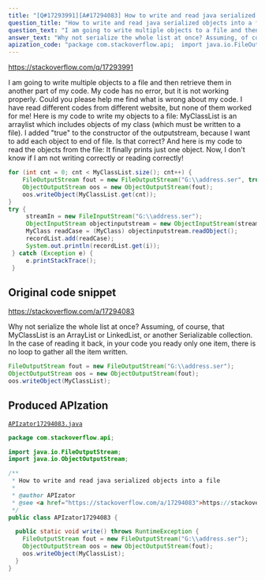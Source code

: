 ```yaml
---
title: "[Q#17293991][A#17294083] How to write and read java serialized objects into a file"
question_title: "How to write and read java serialized objects into a file"
question_text: "I am going to write multiple objects to a file and then retrieve them in another part of my code. My code has no error, but it is not working properly. Could you please help me find what is wrong about my code. I have read different codes from different website, but none of them worked for me! Here is my code to write my objects to a file: MyClassList is an arraylist which includes objects of my class (which must be written to a file). I added \"true\" to the constructor of the outputstream, because I want to add each object to end of file. Is that correct? And here is my code to read the objects from the file: It finally prints just one object. Now, I don't know if I am not writing correctly or reading correctly!"
answer_text: "Why not serialize the whole list at once? Assuming, of course, that MyClassList is an ArrayList or LinkedList, or another Serializable collection. In the case of reading it back, in your code you ready only one item, there is no loop to gather all the item written."
apization_code: "package com.stackoverflow.api;  import java.io.FileOutputStream; import java.io.ObjectOutputStream;  /**  * How to write and read java serialized objects into a file  *  * @author APIzator  * @see <a href=\"https://stackoverflow.com/a/17294083\">https://stackoverflow.com/a/17294083</a>  */ public class APIzator17294083 {    public static void write() throws RuntimeException {     FileOutputStream fout = new FileOutputStream(\"G:\\\\address.ser\");     ObjectOutputStream oos = new ObjectOutputStream(fout);     oos.writeObject(MyClassList);   } }"
---
```


https://stackoverflow.com/q/17293991

I am going to write multiple objects to a file and then retrieve them in another part of my code. My code has no error, but it is not working properly. Could you please help me find what is wrong about my code.
I have read different codes from different website, but none of them worked for me!
Here is my code to write my objects to a file:
MyClassList is an arraylist which includes objects of my class (which must be written to a file).
I added &quot;true&quot; to the constructor of the outputstream, because I want to add each object to end of file. Is that correct?
And here is my code to read the objects from the file:
It finally prints just one object. Now, I don&#x27;t know if I am not writing correctly or reading correctly!


```java
for (int cnt = 0; cnt < MyClassList.size(); cnt++) {
    FileOutputStream fout = new FileOutputStream("G:\\address.ser", true);
    ObjectOutputStream oos = new ObjectOutputStream(fout);
    oos.writeObject(MyClassList.get(cnt));
}
try {
     streamIn = new FileInputStream("G:\\address.ser");
     ObjectInputStream objectinputstream = new ObjectInputStream(streamIn);
     MyClass readCase = (MyClass) objectinputstream.readObject();
     recordList.add(readCase);
     System.out.println(recordList.get(i));
 } catch (Exception e) {
     e.printStackTrace();
 }
```


## Original code snippet

https://stackoverflow.com/a/17294083

Why not serialize the whole list at once?
Assuming, of course, that MyClassList is an ArrayList or LinkedList, or another Serializable collection.
In the case of reading it back, in your code you ready only one item, there is no loop to gather all the item written.

```java
FileOutputStream fout = new FileOutputStream("G:\\address.ser");
ObjectOutputStream oos = new ObjectOutputStream(fout);
oos.writeObject(MyClassList);
```

## Produced APIzation

[`APIzator17294083.java`](https://github.com/pasqualesalza/apization-temp-data/raw/master/apizations/java/APIzator17294083.java)

```java
package com.stackoverflow.api;

import java.io.FileOutputStream;
import java.io.ObjectOutputStream;

/**
 * How to write and read java serialized objects into a file
 *
 * @author APIzator
 * @see <a href="https://stackoverflow.com/a/17294083">https://stackoverflow.com/a/17294083</a>
 */
public class APIzator17294083 {

  public static void write() throws RuntimeException {
    FileOutputStream fout = new FileOutputStream("G:\\address.ser");
    ObjectOutputStream oos = new ObjectOutputStream(fout);
    oos.writeObject(MyClassList);
  }
}

```